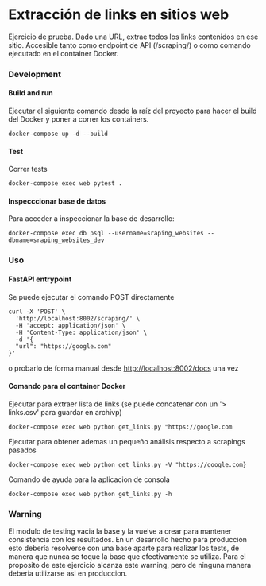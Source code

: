 # Extracción de links en sitios web

Ejercicio de prueba. Dado una URL, extrae todos los links contenidos en ese sitio. Accesible tanto como endpoint de API (/scraping/) o como comando ejecutado en el container Docker.

### Development

#### Build and run
Ejecutar el siguiente comando desde la raíz del proyecto para hacer el build del Docker y poner a correr los containers.
```
docker-compose up -d --build
```
 
#### Test
Correr tests
```
docker-compose exec web pytest .
```

#### Inspecccionar base de datos
Para acceder a inspeccionar la base de desarrollo:
```
docker-compose exec db psql --username=sraping_websites --dbname=sraping_websites_dev
```

### Uso

#### FastAPI entrypoint
Se puede ejecutar el comando POST directamente
```
curl -X 'POST' \
  'http://localhost:8002/scraping/' \
  -H 'accept: application/json' \
  -H 'Content-Type: application/json' \
  -d '{
  "url": "https://google.com"
}'
```
o probarlo de forma manual desde [http://localhost:8002/docs](http://localhost:8002/docs) una vez 

#### Comando para el container Docker
Ejecutar para extraer lista de links (se puede concatenar con un '> links.csv' para guardar en archivp)
```
docker-compose exec web python get_links.py "https://google.com
```
Ejecutar para obtener ademas un pequeño análisis respecto a scrapings pasados
```
docker-compose exec web python get_links.py -V "https://google.com}
```
Comando de ayuda para la aplicacion de consola
```
docker-compose exec web python get_links.py -h
```

### Warning
El modulo de testing vacia la base y la vuelve a crear para mantener consistencia con los resultados.
En un desarrollo hecho para producción esto debería resolverse con una base aparte para realizar los tests, de manera
que nunca se toque la base que efectivamente se utiliza. Para el proposito de este ejercicio alcanza este warning, pero 
de ninguna manera deberia utilizarse asi en produccion.
